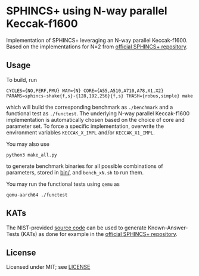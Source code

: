 SPHINCS+ using N-way parallel Keccak-f1600
==========================================

Implementation of SPHINCS+ leveraging an N-way parallel Keccak-f1600.
Based on the implementations for N=2 from [official SPHINCS+ repository](https://github.com/sphincs/sphincsplus).

## Usage

To build, run

```
CYCLES={NO,PERF,PMU} WAY={N} CORE={A55,A510,A710,A78,X1,X2} PARAMS=sphincs-shake{f,s}-{128,192,256}{f,s} THASH={robus,simple} make
```

which will build the corresponding benchmark as `./benchmark` and a functional test as `./functest`. 
The underlying N-way parallel Keccak-f1600 implementation
is automatically chosen based on the choice of core and parameter set. To force a specific implementation, overwrite the
environment variables `KECCAK_X_IMPL` and/or `KECCAK_X1_IMPL`.

You may also use

```
python3 make_all.py
```

to generate benchmark binaries for all possible combinations of parameters, stored in [bin/](bin/), and `bench_xN.sh` to
run them.

You may run the functional tests using `qemu` as
```
qemu-aarch64 ./functest
```
## KATs

The NIST-provided [source
code](https://csrc.nist.gov/projects/post-quantum-cryptography/post-quantum-cryptography-standardization/example-files)
can be used to generate Known-Answer-Tests (KATs) as done for example in the [official SPHINCS+
repository](https://github.com/sphincs/sphincsplus/tree/master/shake-a64).

## License

Licensed under MIT; see [LICENSE](LICENSE)
